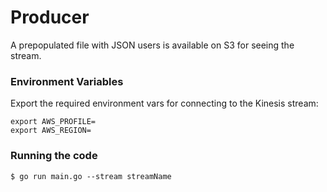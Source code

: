 # Producer

A prepopulated file with JSON users is available on S3 for seeing the stream.

### Environment Variables

Export the required environment vars for connecting to the Kinesis stream:

```
export AWS_PROFILE=
export AWS_REGION=
```

### Running the code

    $ go run main.go --stream streamName
